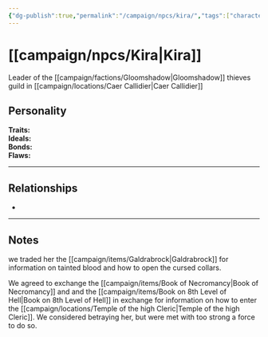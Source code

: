 ```yaml
---
{"dg-publish":true,"permalink":"/campaign/npcs/kira/","tags":["character","npc"]}
---
```


# [[campaign/npcs/Kira\|Kira]]
Leader of the [[campaign/factions/Gloomshadow\|Gloomshadow]] thieves guild in [[campaign/locations/Caer Callidier\|Caer Callidier]]
## Personality
**Traits:**  
**Ideals:**  
**Bonds:**  
**Flaws:**  

---

## Relationships
- 

---

## Notes
we traded her the [[campaign/items/Galdrabrock\|Galdrabrock]] for information on tainted blood and how to open the cursed collars. 

We agreed to exchange the [[campaign/items/Book of Necromancy\|Book of Necromancy]] and and the [[campaign/items/Book on 8th Level of Hell\|Book on 8th Level of Hell]] in exchange for information on how to enter the [[campaign/locations/Temple of the high Cleric\|Temple of the high Cleric]]. We considered betraying her, but were met with too strong a force to do so. 

